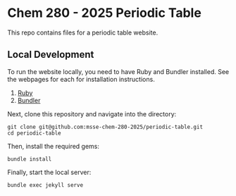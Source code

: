 # Chem 280 - 2025 Periodic Table

This repo contains files for a periodic table website.

## Local Development
To run the website locally, you need to have Ruby and Bundler installed. See the webpages for each for installation instructions.

1. [Ruby](https://www.ruby-lang.org/en/documentation/installation/)
2. [Bundler](https://bundler.io/)

Next, clone this repository and navigate into the directory:

```
git clone git@github.com:msse-chem-280-2025/periodic-table.git
cd periodic-table
```

Then, install the required gems:

```
bundle install
```

Finally, start the local server:

```
bundle exec jekyll serve
```
